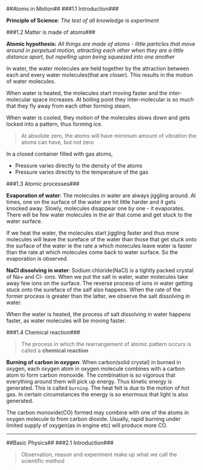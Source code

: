 ##Atoms in Motion##
###1.1 Introduction###

__Principle of Science__: _The test of all knowledge is experiment_

###1.2 Matter is made of atoms###

__Atomic hypothesis:__ _All things are made of atoms - little particles that move around in perpetual motion, attracting each other when they are a little distance apart, but repelling upon being squeezed into one another_

In water, the water molecules are held together by the attraction between each and every water molecules(that are closer). This results in the motion of water molecules. 

When water is heated, the molecules start moving faster and the inter-molecular space increases. At boiling point they inter-molecular is so much that they fly away from each other forming steam.

When water is cooled, they motion of the molecules slows down and gets locked into a pattern, thus forming ice.

>At absolute zero, the atoms will have miminum amount of vibration the atoms can have, but not zero

In a closed container filled with gas atoms,

* Pressure varies directly to the density of the atoms
* Pressure varies directly to the temperature of the gas

###1.3 Atomic processes###

__Evaporation of water__: The molecules in water are always jiggling around. At times, one on the surface of the water are hit little harder and it gets knocked away. Slowly, molecules disappear one by one - it evaporates. There will be few water molecules in the air that come and get stuck to the water surface. 

If we heat the water, the molecules start jiggling faster and thus more molecules will leave the sureface of the water than those that get stuck onto the surface of the water ie the rate a which molecules leave water is faster than the rate at which molecules come back to water surface. So the evaporation is observed.

__NaCl dissolving in water__: Sodium chloride(NaCl) is a tightly packed crystal of Na+ and Cl- ions. When we put the salt in water, water molecules take away few ions on the surface. The reverse process of ions in water getting stuck onto the sureface of the salf also happens. When the rate of the former process is greater than the latter, we observe the salt dissolving in water. 

When the water is heated, the process of salt dissolving in water happens faster, as water molecules will be moving faster.

###1.4 Chemical reaction###

>The process in which the rearrangement of atomic pattern occurs is called a __chemical reaction__

__Burning of carbon in oxygen__: When carbon(solid crystal) in burned in oxygen, each oxygen atom in oxygen molecule combines with a carbon atom to form carbon monoxide. The combination is so vigorous that everything around them will pick up energy. Thus kinetic energy is generated. This is called `burning`. The heat felt is due to the motion of hot gas. In certain circumstances the energy is so enormous that light is also generated.

The carbon monoxide(CO) formed may combine with one of the atoms in oxygen molecule to from carbon dioxide. Usually, rapid burning under limited supply of oxygen(as in engine etc) will produce more CO. 

***

##Basic Physics##
###2.1 Introduction###
> Observation, reason and experiment make up what we call the scientific method



